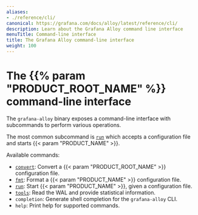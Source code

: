 ```yaml
---
aliases:
- ./reference/cli/
canonical: https://grafana.com/docs/alloy/latest/reference/cli/
description: Learn about the Grafana Alloy command line interface
menuTitle: Command-line interface
title: The Grafana Alloy command-line interface
weight: 100
---
```


# The {{% param "PRODUCT_ROOT_NAME" %}} command-line interface

The `grafana-alloy` binary exposes a command-line interface with subcommands to perform various operations.

The most common subcommand is [`run`][run] which accepts a configuration file and starts {{< param "PRODUCT_NAME" >}}.

Available commands:

* [`convert`][convert]: Convert a {{< param "PRODUCT_ROOT_NAME" >}} configuration file.
* [`fmt`][fmt]: Format a {{< param "PRODUCT_NAME" >}} configuration file.
* [`run`][run]: Start {{< param "PRODUCT_NAME" >}}, given a configuration file.
* [`tools`][tools]: Read the WAL and provide statistical information.
* `completion`: Generate shell completion for the `grafana-alloy` CLI.
* `help`: Print help for supported commands.

[run]: ./run/
[fmt]: ./fmt/
[convert]: ./convert/
[tools]: ./tools/
